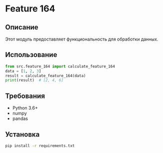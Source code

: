 # Feature 164
## Описание
Этот модуль предоставляет функциональность для обработки данных.
## Использование
```python
from src.feature_164 import calculate_feature_164
data = [1, 2, 3]
result = calculate_feature_164(data)
print(result)  # [2, 4, 6]
```
## Требования
- Python 3.6+
- numpy
- pandas
## Установка
```bash
pip install -r requirements.txt
```